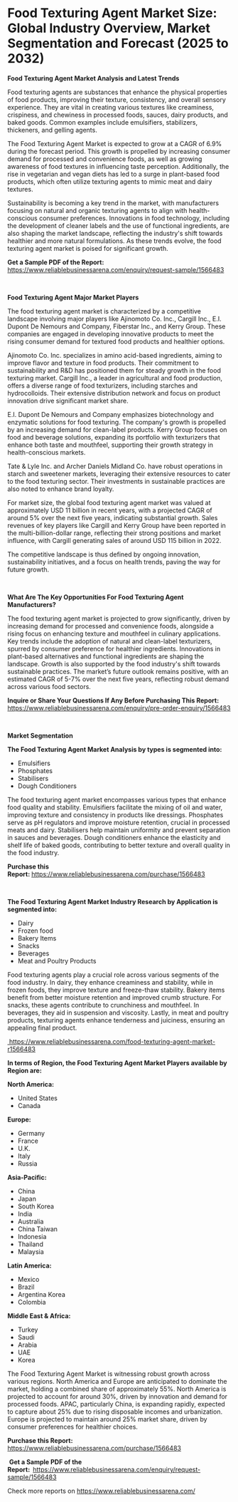 <p><h1>Food Texturing Agent Market Size: Global Industry Overview, Market Segmentation and Forecast (2025 to 2032)</h1></p><p><strong>Food Texturing Agent Market Analysis and Latest Trends</strong></p>
<p><p>Food texturing agents are substances that enhance the physical properties of food products, improving their texture, consistency, and overall sensory experience. They are vital in creating various textures like creaminess, crispiness, and chewiness in processed foods, sauces, dairy products, and baked goods. Common examples include emulsifiers, stabilizers, thickeners, and gelling agents.</p><p>The Food Texturing Agent Market is expected to grow at a CAGR of 6.9% during the forecast period. This growth is propelled by increasing consumer demand for processed and convenience foods, as well as growing awareness of food textures in influencing taste perception. Additionally, the rise in vegetarian and vegan diets has led to a surge in plant-based food products, which often utilize texturing agents to mimic meat and dairy textures.</p><p>Sustainability is becoming a key trend in the market, with manufacturers focusing on natural and organic texturing agents to align with health-conscious consumer preferences. Innovations in food technology, including the development of cleaner labels and the use of functional ingredients, are also shaping the market landscape, reflecting the industry's shift towards healthier and more natural formulations. As these trends evolve, the food texturing agent market is poised for significant growth.</p></p>
<p><strong>Get a Sample PDF of the Report:&nbsp;</strong> <a href="https://www.reliablebusinessarena.com/enquiry/request-sample/1566483?utm_campaign=2137&utm_medium=2&utm_source=Github&utm_content=ia&utm_term=22032025&utm_id=food-texturing-agent">https://www.reliablebusinessarena.com/enquiry/request-sample/1566483</a></p>
<p>&nbsp;</p>
<p><strong>Food Texturing Agent Major Market Players</strong></p>
<p><p>The food texturing agent market is characterized by a competitive landscape involving major players like Ajinomoto Co. Inc., Cargill Inc., E.I. Dupont De Nemours and Company, Fiberstar Inc., and Kerry Group. These companies are engaged in developing innovative products to meet the rising consumer demand for textured food products and healthier options.</p><p>Ajinomoto Co. Inc. specializes in amino acid-based ingredients, aiming to improve flavor and texture in food products. Their commitment to sustainability and R&D has positioned them for steady growth in the food texturing market. Cargill Inc., a leader in agricultural and food production, offers a diverse range of food texturizers, including starches and hydrocolloids. Their extensive distribution network and focus on product innovation drive significant market share.</p><p>E.I. Dupont De Nemours and Company emphasizes biotechnology and enzymatic solutions for food texturing. The company's growth is propelled by an increasing demand for clean-label products. Kerry Group focuses on food and beverage solutions, expanding its portfolio with texturizers that enhance both taste and mouthfeel, supporting their growth strategy in health-conscious markets.</p><p>Tate & Lyle Inc. and Archer Daniels Midland Co. have robust operations in starch and sweetener markets, leveraging their extensive resources to cater to the food texturing sector. Their investments in sustainable practices are also noted to enhance brand loyalty.</p><p>For market size, the global food texturing agent market was valued at approximately USD 11 billion in recent years, with a projected CAGR of around 5% over the next five years, indicating substantial growth. Sales revenues of key players like Cargill and Kerry Group have been reported in the multi-billion-dollar range, reflecting their strong positions and market influence, with Cargill generating sales of around USD 115 billion in 2022.</p><p>The competitive landscape is thus defined by ongoing innovation, sustainability initiatives, and a focus on health trends, paving the way for future growth.</p></p>
<p>&nbsp;</p>
<p><strong>What Are The Key Opportunities For Food Texturing Agent Manufacturers?</strong></p>
<p><p>The food texturing agent market is projected to grow significantly, driven by increasing demand for processed and convenience foods, alongside a rising focus on enhancing texture and mouthfeel in culinary applications. Key trends include the adoption of natural and clean-label texturizers, spurred by consumer preference for healthier ingredients. Innovations in plant-based alternatives and functional ingredients are shaping the landscape. Growth is also supported by the food industry's shift towards sustainable practices. The market’s future outlook remains positive, with an estimated CAGR of 5-7% over the next five years, reflecting robust demand across various food sectors.</p></p>
<p><strong>Inquire or Share Your Questions If Any Before Purchasing This Report:</strong> <a href="https://www.reliablebusinessarena.com/enquiry/pre-order-enquiry/1566483?utm_campaign=2137&utm_medium=2&utm_source=Github&utm_content=ia&utm_term=22032025&utm_id=food-texturing-agent">https://www.reliablebusinessarena.com/enquiry/pre-order-enquiry/1566483</a></p>
<p>&nbsp;</p>
<p><strong>Market Segmentation</strong></p>
<p><strong>The Food Texturing Agent Market Analysis by types is segmented into:</strong></p>
<p><ul><li>Emulsifiers</li><li>Phosphates</li><li>Stabilisers</li><li>Dough Conditioners</li></ul></p>
<p><p>The food texturing agent market encompasses various types that enhance food quality and stability. Emulsifiers facilitate the mixing of oil and water, improving texture and consistency in products like dressings. Phosphates serve as pH regulators and improve moisture retention, crucial in processed meats and dairy. Stabilisers help maintain uniformity and prevent separation in sauces and beverages. Dough conditioners enhance the elasticity and shelf life of baked goods, contributing to better texture and overall quality in the food industry.</p></p>
<p><strong>Purchase this Report:&nbsp;</strong><a href="https://www.reliablebusinessarena.com/purchase/1566483?utm_campaign=2137&utm_medium=2&utm_source=Github&utm_content=ia&utm_term=22032025&utm_id=food-texturing-agent">https://www.reliablebusinessarena.com/purchase/1566483</a></p>
<p>&nbsp;</p>
<p><strong>The Food Texturing Agent Market Industry Research by Application is segmented into:</strong></p>
<p><ul><li>Dairy</li><li>Frozen food</li><li>Bakery Items</li><li>Snacks</li><li>Beverages</li><li>Meat and Poultry Products</li></ul></p>
<p><p>Food texturing agents play a crucial role across various segments of the food industry. In dairy, they enhance creaminess and stability, while in frozen foods, they improve texture and freeze-thaw stability. Bakery items benefit from better moisture retention and improved crumb structure. For snacks, these agents contribute to crunchiness and mouthfeel. In beverages, they aid in suspension and viscosity. Lastly, in meat and poultry products, texturing agents enhance tenderness and juiciness, ensuring an appealing final product.</p></p>
<p><a href="https://www.reliablebusinessarena.com/food-texturing-agent-market-r1566483?utm_campaign=2137&utm_medium=2&utm_source=Github&utm_content=ia&utm_term=22032025&utm_id=food-texturing-agent">&nbsp;https://www.reliablebusinessarena.com/food-texturing-agent-market-r1566483</a></p>
<p><strong>In terms of Region, the Food Texturing Agent Market Players available by Region are:</strong></p>
<p>
    <p> <strong> North America: </strong>
        <ul>
            <li>United States</li>
            <li>Canada</li>
        </ul>
        </p> 
    <p> <strong> Europe: </strong>
        <ul>
            <li>Germany</li>
            <li>France</li>
            <li>U.K.</li>
            <li>Italy</li>
            <li>Russia</li>
        </ul>
        </p> 
    <p> <strong> Asia-Pacific: </strong>
        <ul>
            <li>China</li>
            <li>Japan</li>
            <li>South Korea</li>
            <li>India</li>
            <li>Australia</li>
            <li>China Taiwan</li>
            <li>Indonesia</li>
            <li>Thailand</li>
            <li>Malaysia</li>
        </ul>
        </p> 
    <p> <strong> Latin America: </strong>
        <ul>
            <li>Mexico</li>
            <li>Brazil</li>
            <li>Argentina Korea</li>
            <li>Colombia</li>
        </ul>
        </p> 
    <p> <strong> Middle East & Africa: </strong>
        <ul>
            <li>Turkey</li>
            <li>Saudi</li>
            <li>Arabia</li>
            <li>UAE</li>
            <li>Korea</li>
        </ul>
    </p>
    </p>
<p><p>The Food Texturing Agent Market is witnessing robust growth across various regions. North America and Europe are anticipated to dominate the market, holding a combined share of approximately 55%. North America is projected to account for around 30%, driven by innovation and demand for processed foods. APAC, particularly China, is expanding rapidly, expected to capture about 25% due to rising disposable incomes and urbanization. Europe is projected to maintain around 25% market share, driven by consumer preferences for healthier choices.</p></p>
<p><strong>Purchase this Report: </strong><a href="https://www.reliablebusinessarena.com/purchase/1566483?utm_campaign=2137&utm_medium=2&utm_source=Github&utm_content=ia&utm_term=22032025&utm_id=food-texturing-agent">https://www.reliablebusinessarena.com/purchase/1566483</a></p>
<p>&nbsp;<strong>Get a Sample PDF of the Report:&nbsp;&nbsp;</strong><a href="https://www.reliablebusinessarena.com/enquiry/request-sample/1566483?utm_campaign=2137&utm_medium=2&utm_source=Github&utm_content=ia&utm_term=22032025&utm_id=food-texturing-agent">https://www.reliablebusinessarena.com/enquiry/request-sample/1566483</a></p>
<p><strong></strong></p>
<p>Check more reports on <a href="https://www.reliablebusinessarena.com/?utm_campaign=2137&utm_medium=2&utm_source=Github&utm_content=ia&utm_term=22032025&utm_id=food-texturing-agent">https://www.reliablebusinessarena.com/</a></p>